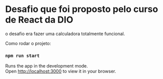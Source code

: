 # Desafio que foi proposto pelo curso de React da DIO

o desafio era fazer uma calculadora totalmente funcional.

Como rodar o projeto:

### `npm run start`

Runs the app in the development mode.\
Open [http://localhost:3000](http://localhost:3000) to view it in your browser.
